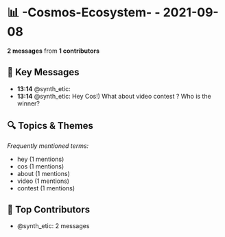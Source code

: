 # 📊 -Cosmos-Ecosystem- - 2021-09-08
**2 messages** from **1 contributors**

## 💬 Key Messages
- **13:14** @synth_etic: 
- **13:14** @synth_etic: Hey Cos!) 
What about video contest ? Who is the winner?

## 🔍 Topics & Themes
*Frequently mentioned terms:*
- hey (1 mentions)
- cos (1 mentions)
- about (1 mentions)
- video (1 mentions)
- contest (1 mentions)

## 👥 Top Contributors
- @synth_etic: 2 messages